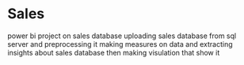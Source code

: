 # Sales
power bi project on sales database
uploading sales database from sql server and preprocessing it 
making measures on data and extracting insights about sales database then making visulation that show it
